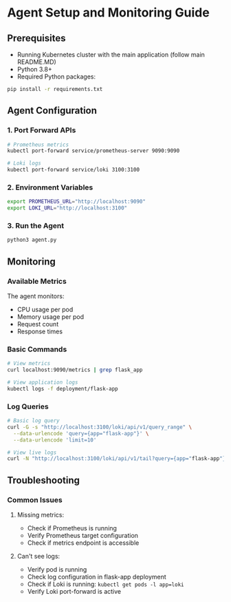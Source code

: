 # Agent Setup and Monitoring Guide

## Prerequisites
- Running Kubernetes cluster with the main application (follow main README.MD)
- Python 3.8+
- Required Python packages:
```bash
pip install -r requirements.txt
```

## Agent Configuration

### 1. Port Forward APIs
```bash
# Prometheus metrics
kubectl port-forward service/prometheus-server 9090:9090

# Loki logs
kubectl port-forward service/loki 3100:3100
```

### 2. Environment Variables
```bash
export PROMETHEUS_URL="http://localhost:9090"
export LOKI_URL="http://localhost:3100"
```

### 3. Run the Agent
```bash
python3 agent.py
```

## Monitoring

### Available Metrics
The agent monitors:
- CPU usage per pod
- Memory usage per pod
- Request count
- Response times

### Basic Commands
```bash
# View metrics
curl localhost:9090/metrics | grep flask_app

# View application logs
kubectl logs -f deployment/flask-app
```

### Log Queries
```bash
# Basic log query
curl -G -s "http://localhost:3100/loki/api/v1/query_range" \
  --data-urlencode 'query={app="flask-app"}' \
  --data-urlencode 'limit=10'

# View live logs
curl -N "http://localhost:3100/loki/api/v1/tail?query={app="flask-app"}"
```

## Troubleshooting

### Common Issues
1. Missing metrics:
   - Check if Prometheus is running
   - Verify Prometheus target configuration
   - Check if metrics endpoint is accessible

2. Can't see logs:
   - Verify pod is running
   - Check log configuration in flask-app deployment
   - Check if Loki is running: `kubectl get pods -l app=loki`
   - Verify Loki port-forward is active
